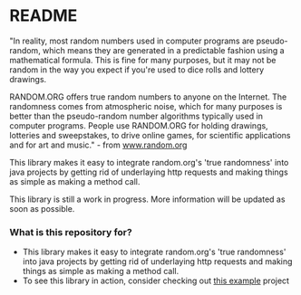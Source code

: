 # README #

"In reality, most random numbers used in computer programs are pseudo-random, which means they are generated in a predictable fashion using a mathematical formula. This is fine for many purposes, but it may not be random in the way you expect if you're used to dice rolls and lottery drawings.

RANDOM.ORG offers true random numbers to anyone on the Internet. The randomness comes from atmospheric noise, which for many purposes is better than the pseudo-random number algorithms typically used in computer programs. People use RANDOM.ORG for holding drawings, lotteries and sweepstakes, to drive online games, for scientific applications and for art and music." - from www.random.org

This library makes it easy to integrate random.org's 'true randomness' into java projects by getting rid of underlaying http requests and making things as simple as making a method call.

This library is still a work in progress. More information will be updated as soon as possible. 

### What is this repository for? ###

* This library makes it easy to integrate random.org's 'true randomness' into java projects by getting rid of underlaying http requests and making things as simple as making a method call.
* To see this library in action, consider checking out [this example](https://github.com/iarks/RandomNumberExample) project
